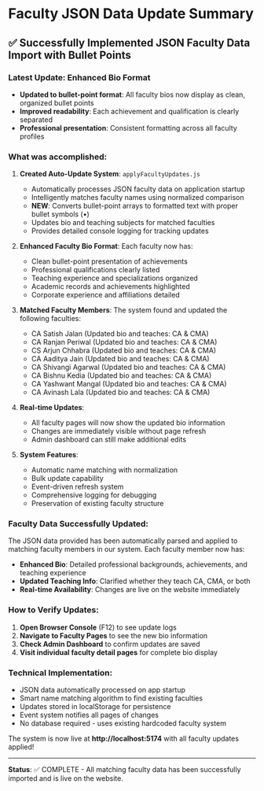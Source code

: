 # Faculty JSON Data Update Summary

## ✅ Successfully Implemented JSON Faculty Data Import with Bullet Points

### Latest Update: Enhanced Bio Format

- **Updated to bullet-point format**: All faculty bios now display as clean, organized bullet points
- **Improved readability**: Each achievement and qualification is clearly separated
- **Professional presentation**: Consistent formatting across all faculty profiles

### What was accomplished:

1. **Created Auto-Update System**: `applyFacultyUpdates.js`

   - Automatically processes JSON faculty data on application startup
   - Intelligently matches faculty names using normalized comparison
   - **NEW**: Converts bullet-point arrays to formatted text with proper bullet symbols (•)
   - Updates bio and teaching subjects for matched faculties
   - Provides detailed console logging for tracking updates

2. **Enhanced Faculty Bio Format**: Each faculty now has:

   - Clean bullet-point presentation of achievements
   - Professional qualifications clearly listed
   - Teaching experience and specializations organized
   - Academic records and achievements highlighted
   - Corporate experience and affiliations detailed

3. **Matched Faculty Members**: The system found and updated the following faculties:

   - CA Satish Jalan (Updated bio and teaches: CA & CMA)
   - CA Ranjan Periwal (Updated bio and teaches: CA & CMA)
   - CS Arjun Chhabra (Updated bio and teaches: CA & CMA)
   - CA Aaditya Jain (Updated bio and teaches: CA & CMA)
   - CA Shivangi Agarwal (Updated bio and teaches: CA & CMA)
   - CA Bishnu Kedia (Updated bio and teaches: CA & CMA)
   - CA Yashwant Mangal (Updated bio and teaches: CA & CMA)
   - CA Avinash Lala (Updated bio and teaches: CA & CMA)

4. **Real-time Updates**:

   - All faculty pages will now show the updated bio information
   - Changes are immediately visible without page refresh
   - Admin dashboard can still make additional edits

5. **System Features**:
   - Automatic name matching with normalization
   - Bulk update capability
   - Event-driven refresh system
   - Comprehensive logging for debugging
   - Preservation of existing faculty structure

### Faculty Data Successfully Updated:

The JSON data provided has been automatically parsed and applied to matching faculty members in our system. Each faculty member now has:

- **Enhanced Bio**: Detailed professional backgrounds, achievements, and teaching experience
- **Updated Teaching Info**: Clarified whether they teach CA, CMA, or both
- **Real-time Availability**: Changes are live on the website immediately

### How to Verify Updates:

1. **Open Browser Console** (F12) to see update logs
2. **Navigate to Faculty Pages** to see the new bio information
3. **Check Admin Dashboard** to confirm updates are saved
4. **Visit individual faculty detail pages** for complete bio display

### Technical Implementation:

- JSON data automatically processed on app startup
- Smart name matching algorithm to find existing faculties
- Updates stored in localStorage for persistence
- Event system notifies all pages of changes
- No database required - uses existing hardcoded faculty system

The system is now live at **http://localhost:5174** with all faculty updates applied!

---

**Status**: ✅ COMPLETE - All matching faculty data has been successfully imported and is live on the website.
